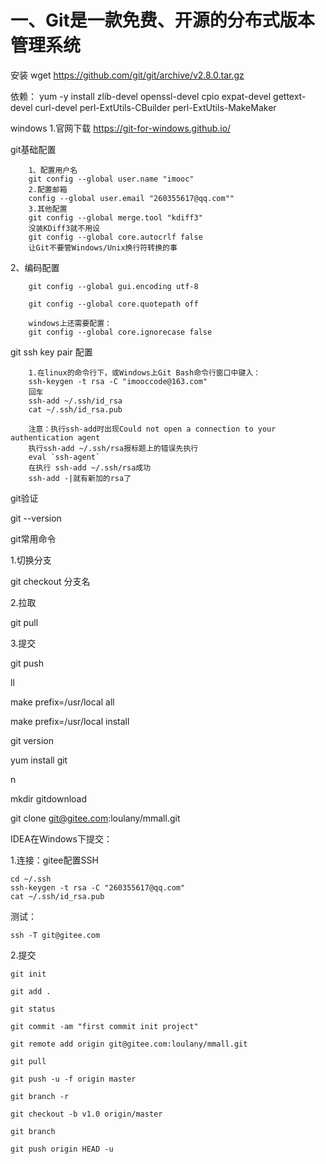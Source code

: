 # 一、Git是一款免费、开源的分布式版本管理系统

安装
wget https://github.com/git/git/archive/v2.8.0.tar.gz

依赖：
yum -y install zlib-devel openssl-devel cpio expat-devel gettext-devel curl-devel perl-ExtUtils-CBuilder perl-ExtUtils-MakeMaker

windows
1.官网下载
https://git-for-windows.github.io/

git基础配置

        1、配置用户名
        git config --global user.name "imooc"
        2.配置邮箱
        config --global user.email "260355617@qq.com""
        3.其他配置
        git config --global merge.tool "kdiff3"
        没装KDiff3就不用设
        git config --global core.autocrlf false
        让Git不要管Windows/Unix换行符转换的事

2、编码配置

        git config --global gui.encoding utf-8

        git config --global core.quotepath off

        windows上还需要配置：
        git config --global core.ignorecase false


git ssh key pair 配置

        1.在linux的命令行下，或Windows上Git Bash命令行窗口中键入：
        ssh-keygen -t rsa -C "imooccode@163.com"
        回车
        ssh-add ~/.ssh/id_rsa
        cat ~/.ssh/id_rsa.pub

        注意：执行ssh-add时出现Could not open a connection to your authentication agent 
        执行ssh-add ~/.ssh/rsa报标题上的错误先执行 
        eval `ssh-agent` 
        在执行 ssh-add ~/.ssh/rsa成功
        ssh-add -|就有新加的rsa了

git验证

git --version

git常用命令

1.切换分支

git checkout 分支名

2.拉取

git pull

3.提交

git push



ll

make prefix=/usr/local all

make prefix=/usr/local install

git version

yum install git

n

mkdir gitdownload

git clone git@gitee.com:loulany/mmall.git



IDEA在Windows下提交：

1.连接：gitee配置SSH

    cd ~/.ssh
    ssh-keygen -t rsa -C "260355617@qq.com"
    cat ~/.ssh/id_rsa.pub
    
测试：

    ssh -T git@gitee.com


2.提交

    git init

    git add .

    git status

    git commit -am "first commit init project"

    git remote add origin git@gitee.com:loulany/mmall.git

    git pull

    git push -u -f origin master

    git branch -r

    git checkout -b v1.0 origin/master

    git branch

    git push origin HEAD -u

